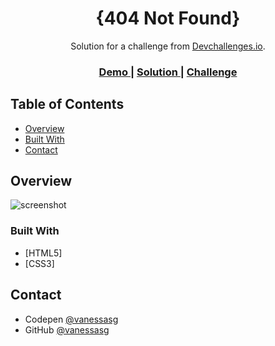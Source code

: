<!-- Please update value in the {}  -->

<h1 align="center">{404 Not Found}</h1>

<div align="center">
   Solution for a challenge from  <a href="http://devchallenges.io" target="_blank">Devchallenges.io</a>.
</div>

<div align="center">
  <h3>
    <a href="https://vanessasg.github.io/404notfound/">
      Demo
    </a>
    <span> | </span>
    <a href="https://github.com/vanessasg/404notfound">
      Solution
    </a>
    <span> | </span>
    <a href="https://devchallenges.io/challenges/wBunSb7FPrIepJZAg0sY">
      Challenge
    </a>
  </h3>
</div>


## Table of Contents

- [Overview](#overview)
- [Built With](#built-with)
- [Contact](#contact)

## Overview

![screenshot]("screenshot.png")

### Built With

- [HTML5]
- [CSS3]

## Contact

- Codepen [@vanessasg](https://codepen.io/vanessasg)
- GitHub [@vanessasg](https://github.com/vanessasg)
